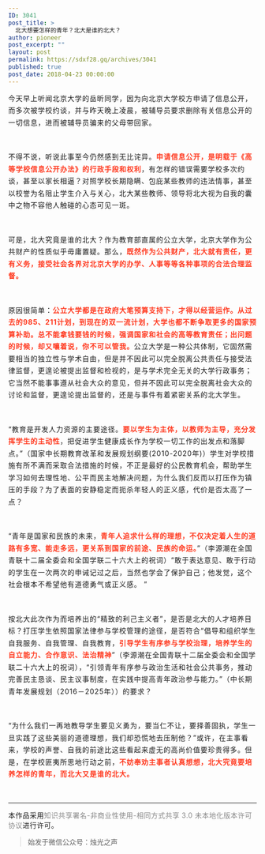 ```yaml
---
ID: 3041
post_title: >
  北大想要怎样的青年？北大是谁的北大？
author: pioneer
post_excerpt: ""
layout: post
permalink: https://sdxf28.gq/archives/3041
published: true
post_date: 2018-04-23 00:00:00
---
```

<div class="bpp-post-content">                                                                                                                  <p style="line-height: 1.75em;"><span style="letter-spacing: 1px;">今天早上听闻北京大学的岳昕同学，因为向北京大学校方申请了信息公开，而多次被学校约谈，并与昨天晚上凌晨，被辅导员要求删除有关信息公开的一切信息，进而被辅导员骗来的父母带回家。</span></p><p><br></p><p style="line-height: 1.75em;"><span style="letter-spacing: 1px;">不得不说，听说此事至今仍然感到无比诧异。</span><span style="letter-spacing: 1px;color: rgb(255, 57, 31);"><strong>申请信息公开，是明载于《高等学校信息公开办法》的行政手段和权利</strong></span><span style="letter-spacing: 1px;">，有怎样的错误需要学校多次约谈，甚至以家长相逼？对照学校长期隐瞒、包庇某些教师的违法情事，甚至以校誉为名阻止学生介入与关心，北大某些教师、领导将北大视为自我的囊中之物不容他人触碰的心态可见一斑。</span></p><p><br></p><p style="line-height: 1.75em;"><span style="letter-spacing: 1px;">可是，北大究竟是谁的北大？作为教育部直属的公立大学，北京大学作为公共财产的性质似乎毋庸置疑。那么，</span><span style="letter-spacing: 1px;color: rgb(255, 57, 31);"><strong>既然作为公共财产，北大就有责任，更有义务，接受社会各界对北京大学的办学、人事等等各种事项的合法合理监督。</strong></span></p><p><br></p><p style="line-height: 1.75em;"><span style="letter-spacing: 1px;">原因很简单：</span><span style="letter-spacing: 1px;color: rgb(255, 57, 31);"><strong>公立大学都是在政府大笔预算支持下，才得以经营运作。从过去的985、211计划，到现在的双一流计划，大学也都不断争取更多的国家预算补助。总不能拿钱要钱的时候，强调国家和社会的高等教育责任；出问题的时候，却又嚷着说，你不可以管我。</strong></span><span style="letter-spacing: 1px;">公立大学是一种公共体制，它固然需要相当的独立性与学术自由，但是并不因此可以完全脱离公共责任与接受法律监督，更遑论被提出监督和检视的，是与学术完全无关的大学行政事务；它当然不能事事遵从社会大众的意见，但并不因此可以完全脱离社会大众的讨论和监督，更遑论提出监督的，还是与事件有着紧密关系的北大学生。</span></p><p><br></p><p style="line-height: 1.75em;"><span style="letter-spacing: 1px;">“教育是开发人力资源的主要途径。</span><span style="letter-spacing: 1px;color: rgb(255, 57, 31);"><strong>要以学生为主体，以教师为主导，充分发挥学生的主动性</strong></span><span style="letter-spacing: 1px;">，把促进学生健康成长作为学校一切工作的出发点和落脚点。”（国家中长期教育改革和发展规划纲要(2010-2020年)）学生对学校措施有所不满而采取合法措施的时候，不正是最好的公民教育机会，帮助学生学习如何去理性地、公平而民主地解决问题，为什么我们反而以打压作为镇压的手段？为了表面的安静稳定而扼杀年轻人的正义感，代价是否太高了一点？</span></p><p><br></p><p style="line-height: 1.75em;"><span style="letter-spacing: 1px;">“青年是国家和民族的未来，</span><span style="letter-spacing: 1px;color: rgb(255, 57, 31);"><strong>青年人追求什么样的理想，不仅决定着人生的道路有多宽、能走多远，更关系到国家的前途、民族的命运。</strong></span><span style="letter-spacing: 1px;">”（李源潮在全国青联十二届全委会和全国学联二十六大上的祝词）“敢于表达意见、敢于行动的学生在一次两次的申诫记过之后，当然也学会了保护自己；他发觉，这个社会根本不希望他有道德勇气或正义感。 ”<br></span></p><p><br></p><p style="line-height: 1.75em;"><span style="letter-spacing: 1px;">按北大此次作为而培养出的“精致的利己主义者”，是否是北大的人才培养目标？打压学生依照国家法律参与学校管理的途径，是否符合“倡导和组织学生自我服务、自我管理、自我教育，</span><span style="letter-spacing: 1px;color: rgb(255, 57, 31);"><strong>引导学生有序参与学校治理，培养学生的自立能力、合作意识、法治精神</strong></span><span style="letter-spacing: 1px;">”（李源潮在全国青联十二届全委会和全国学联二十六大上的祝词），“引领青年有序参与政治生活和社会公共事务，推动完善民主恳谈、民主议事制度，在实践中提高青年政治参与能力。”（中长期青年发展规划（2016－2025年））的要求？</span></p><p><br></p><p style="line-height: 1.75em;"><span style="letter-spacing: 1px;">“为什么我们一再地教导学生要见义勇为，要当仁不让，要择善固执，学生一旦实践了这些美丽的道德理想，我们却恐慌地去压制他？”或许，在主事看来，学校的声誉、自我的前途比这些看起来虚无的高尚价值要珍贵得多。但是，在学校匪夷所思地行动之前，</span><span style="letter-spacing: 1px;color: rgb(255, 57, 31);"><strong>不妨奉劝主事者认真想想，北大究竟要培养怎样的青年，而北大又是谁的北大。</strong></span></p><p><br></p><hr><p style="line-height: normal;"><span style="font-size: 14px;letter-spacing: 0.5px;">本作品采用</span><span style="color: rgb(136, 136, 136);font-size: 14px;letter-spacing: 0.5px;">知识共享署名-非商业性使用-相同方式共享 3.0 未本地化版本许可协议</span><span style="font-size: 14px;letter-spacing: 0.5px;">进行许可。</span></p>                  <blockquote class='keep-source'><p>始发于微信公众号：烛光之声</p></blockquote></div>
